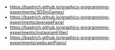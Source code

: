  - https://bastrich.github.io/graphics-programming-experiments/3DSinGames/
 - https://bastrich.github.io/graphics-programming-experiments/averageFace/
 - https://bastrich.github.io/graphics-programming-experiments/instagramFilter/
 - https://bastrich.github.io/graphics-programming-experiments/webcamPiano/
